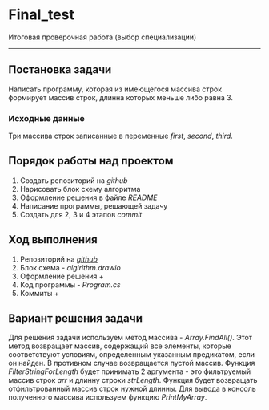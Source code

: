 # Final_test
Итоговая проверочная работа (выбор специализации)
***

## Постановка задачи
Написать программу, которая из имеющегося массива строк формирует массив строк, длинна которых меньше либо равна 3.
### Исходные данные
Три массива строк записанные в переменные _first_, _second_, _third_.


## Порядок работы над проектом

1. Создать репозиторий на _github_
2. Нарисовать блок схему алгоритма
3. Оформление решения в файле _README_
4. Написание программы, решающей задачу
5. Создать для 2, 3 и 4 этапов _commit_

## Ход выполнения

1. Репозиторий на [_github_](https://github.com/Stasonchik81/Final_test.git)
2. Блок схема - _algirithm.drawio_
3. Оформление решения +
4. Код программы - _Program.cs_
5. Коммиты +

## Вариант решения задачи
Для решения задачи используем метод массива - _Array.FindAll()_.
Этот метод возвращает массив, содержащий все элементы, которые соответствуют условиям, определенным указанным предикатом, если он найден. В противном случае возвращается пустой массив.
Функция _FilterStringForLength_ будет принимать 2 аргумента - это фильтруемый массив строк _arr_ и длинну строки _strLength_.
Функция будет возвращать отфильтрованный массив строк нужной длинны.
Для вывода в консоль полученного массива используем функцию _PrintMyArray_.

